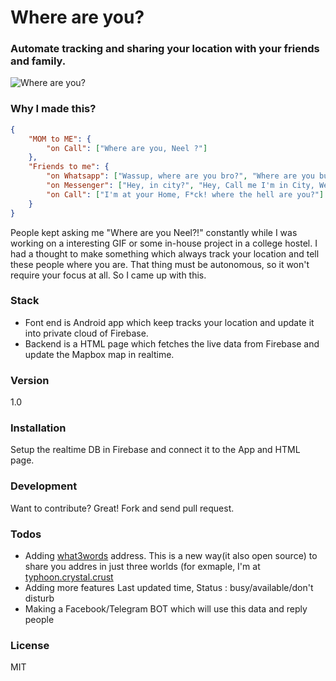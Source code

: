 # Where are you?

### Automate tracking and sharing your location with your friends and family.
![Where are you?](https://raw.githubusercontent.com/neelkadia/WhereaAreYou/master/screenshot_1.png)

### Why I made this?
```JSON
{
	"MOM to ME": {
		"on Call": ["Where are you, Neel ?"]
	},
	"Friends to me": {
		"on Whatsapp": ["Wassup, where are you bro?", "Where are you buddy?"],
		"on Messenger": ["Hey, in city?", "Hey, Call me I'm in City, We can meet"],
		"on Call": ["I'm at your Home, F*ck! where the hell are you?"]
	}
}
```
People kept asking me "Where are you Neel?!" constantly while I was working on a interesting GIF or some in-house project in a college hostel. I had a thought to make something which always track your location and tell these people where you are. That thing must be autonomous, so it won't require your focus at all. So I came up with this.

### Stack
* Font end is Android app which keep tracks your location and update it into private cloud of Firebase.<br />
* Backend is a HTML page which fetches the live data from Firebase and update the Mapbox map in realtime.

### Version
1.0

### Installation

Setup the realtime DB in Firebase and connect it to the App and HTML page. 

### Development

Want to contribute? Great! Fork and send pull request.

### Todos
 - Adding [what3words](https://map.what3words.com/toddler.geologist.animated) address. This is a new way(it also open source) to share you addres in just three worlds (for exmaple, I'm at [typhoon.crystal.crust](https://map.what3words.com/typhoon.crystal.crust) 
 - Adding more features Last updated time, Status : busy/available/don't disturb 
 - Making a Facebook/Telegram BOT which will use this data and reply people

### License

MIT
